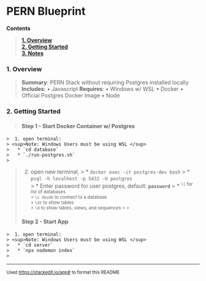 # **PERN Blueprint**
**Contents**
>**[1. Overview](#overview)**  
**[2. Getting Started](#getting-started)**  
**[3. Notes](#notes)**  

### 1. Overview  
> **Summary**: PERN Stack without requiring Postgres installed locally  
> **Includes**:
> • Javascript
> **Requires**:
> • Windows w/ WSL
> • Docker 
> • Official Postgres Docker Image
> • Node

### 2. Getting Started
>  #### Step 1 - Start Docker Container w/ Postgres
	>  1. open terminal:
	> <sup>Note: Windows Users must be using WSL </sup>
	>   * `cd database` 
	>   * `./run-postgres.sh`  
	>
> 2. open new terminal, 
	>   * `docker exec -it postgres-dev bash` 
	>   * `psql -h localhost -p 5432 -U postgres`  
	>   * Enter password for user postgres, default: **`password`**
	> 		* <sup> `\l` for list of databases  
	>                   `\c devdb` to connect to a database  
	>                   `\dt` to show tables  
	>                   `\d` to show tables, views, and sequences 
	> 
	>
>  #### Step 2 - Start App
	>  1. open terminal:
	> <sup>Note: Windows Users must be using WSL </sup>
	>   * `cd server` 
	>   * `npx nodemon index`  
	>
---
<sup>Used https://stackedit.io/app# to format this README